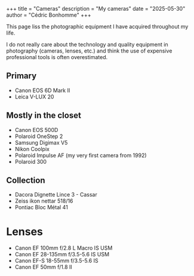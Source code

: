 +++
title = "Cameras"
description = "My cameras"
date = "2025-05-30"
author = "Cédric Bonhomme"
+++

This page liss the photographic equipment I have acquired throughout my life.

I do not really care about the technology and quality equipment in
photography (cameras, lenses, etc.) and think the use of expensive
professional tools is often overestimated. 


## Primary

- Canon EOS 6D Mark II
- Leica V-LUX 20


## Mostly in the closet

- Canon EOS 500D
- Polaroid OneStep 2
- Samsung Digimax V5
- Nikon Coolpix
- Polaroid Impulse AF (my very first camera from 1992)
- Polaroid 300


## Collection

- Dacora Dignette Lince 3 - Cassar
- Zeiss ikon nettar 518/16
- Pontiac Bloc Métal 41


# Lenses

- Canon EF 100mm f/2.8 L Macro IS USM
- Canon EF 28-135mm f/3.5-5.6 IS USM
- Canon EF-S 18-55mm f/3.5-5.6 IS
- Canon EF 50mm f/1.8 II

